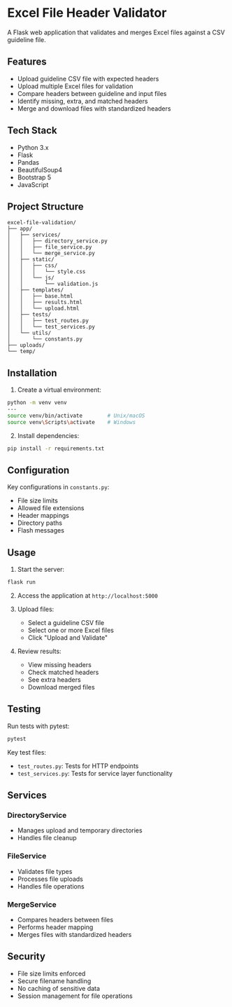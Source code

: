 # Excel File Header Validator

A Flask web application that validates and merges Excel files against a CSV guideline file.

## Features

- Upload guideline CSV file with expected headers
- Upload multiple Excel files for validation
- Compare headers between guideline and input files
- Identify missing, extra, and matched headers
- Merge and download files with standardized headers

## Tech Stack

- Python 3.x
- Flask
- Pandas
- BeautifulSoup4
- Bootstrap 5
- JavaScript

## Project Structure

```
excel-file-validation/
├── app/
│   ├── services/
│   │   ├── directory_service.py
│   │   ├── file_service.py
│   │   └── merge_service.py
│   ├── static/
│   │   ├── css/
│   │   │   └── style.css
│   │   └── js/
│   │       └── validation.js
│   ├── templates/
│   │   ├── base.html
│   │   ├── results.html
│   │   └── upload.html
│   ├── tests/
│   │   ├── test_routes.py
│   │   └── test_services.py
│   └── utils/
│       └── constants.py
├── uploads/
└── temp/
```

## Installation

1. Create a virtual environment:
```bash
python -m venv venv
---
source venv/bin/activate        # Unix/macOS
source venv\Scripts\activate    # Windows
```

2. Install dependencies:
```bash
pip install -r requirements.txt
```

## Configuration

Key configurations in `constants.py`:
- File size limits
- Allowed file extensions
- Header mappings
- Directory paths
- Flash messages

## Usage

1. Start the server:
```bash
flask run
```

2. Access the application at `http://localhost:5000`

3. Upload files:
   - Select a guideline CSV file
   - Select one or more Excel files
   - Click "Upload and Validate"

4. Review results:
   - View missing headers
   - Check matched headers
   - See extra headers
   - Download merged files

## Testing

Run tests with pytest:
```bash
pytest
```

Key test files:
- `test_routes.py`: Tests for HTTP endpoints
- `test_services.py`: Tests for service layer functionality

## Services

### DirectoryService
- Manages upload and temporary directories
- Handles file cleanup

### FileService
- Validates file types
- Processes file uploads
- Handles file operations

### MergeService
- Compares headers between files
- Performs header mapping
- Merges files with standardized headers

## Security

- File size limits enforced
- Secure filename handling
- No caching of sensitive data
- Session management for file operations
